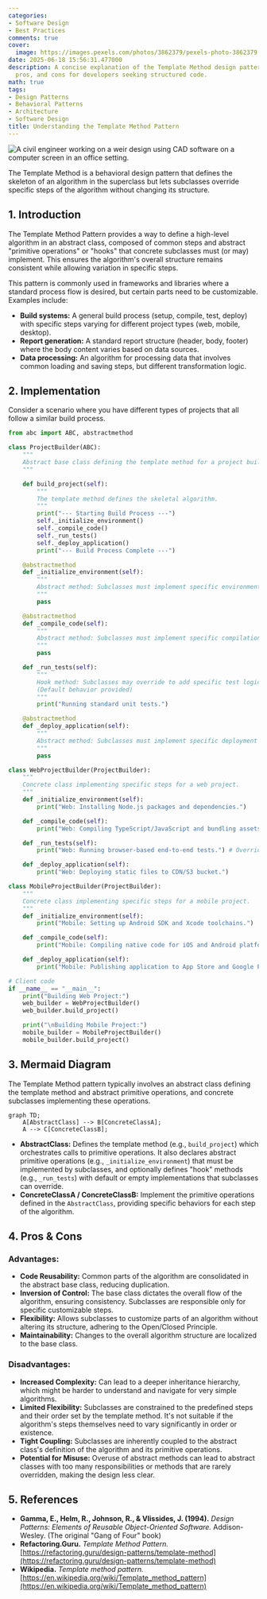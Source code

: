```yaml
---
categories:
- Software Design
- Best Practices
comments: true
cover:
  image: https://images.pexels.com/photos/3862379/pexels-photo-3862379.jpeg?auto=compress&cs=tinysrgb&h=650&w=940
date: 2025-06-18 15:56:31.477000
description: A concise explanation of the Template Method design pattern, its implementation,
  pros, and cons for developers seeking structured code.
math: true
tags:
- Design Patterns
- Behavioral Patterns
- Architecture
- Software Design
title: Understanding the Template Method Pattern
---
```


![A civil engineer working on a weir design using CAD software on a computer screen in an office setting.](https://images.pexels.com/photos/3862379/pexels-photo-3862379.jpeg?auto=compress&cs=tinysrgb&h=650&w=940 "A civil engineer working on a weir design using CAD software on a computer screen in an office setting.")


The Template Method is a behavioral design pattern that defines the skeleton of an algorithm in the superclass but lets subclasses override specific steps of the algorithm without changing its structure.

## 1. Introduction

The Template Method Pattern provides a way to define a high-level algorithm in an abstract class, composed of common steps and abstract "primitive operations" or "hooks" that concrete subclasses must (or may) implement. This ensures the algorithm's overall structure remains consistent while allowing variation in specific steps.

This pattern is commonly used in frameworks and libraries where a standard process flow is desired, but certain parts need to be customizable. Examples include:
*   **Build systems:** A general build process (setup, compile, test, deploy) with specific steps varying for different project types (web, mobile, desktop).
*   **Report generation:** A standard report structure (header, body, footer) where the body content varies based on data sources.
*   **Data processing:** An algorithm for processing data that involves common loading and saving steps, but different transformation logic.

## 2. Implementation

Consider a scenario where you have different types of projects that all follow a similar build process.

```python
from abc import ABC, abstractmethod

class ProjectBuilder(ABC):
    """
    Abstract base class defining the template method for a project build process.
    """

    def build_project(self):
        """
        The template method defines the skeletal algorithm.
        """
        print("--- Starting Build Process ---")
        self._initialize_environment()
        self._compile_code()
        self._run_tests()
        self._deploy_application()
        print("--- Build Process Complete ---")

    @abstractmethod
    def _initialize_environment(self):
        """
        Abstract method: Subclasses must implement specific environment setup.
        """
        pass

    @abstractmethod
    def _compile_code(self):
        """
        Abstract method: Subclasses must implement specific compilation logic.
        """
        pass

    def _run_tests(self):
        """
        Hook method: Subclasses may override to add specific test logic.
        (Default behavior provided)
        """
        print("Running standard unit tests.")

    @abstractmethod
    def _deploy_application(self):
        """
        Abstract method: Subclasses must implement specific deployment logic.
        """
        pass

class WebProjectBuilder(ProjectBuilder):
    """
    Concrete class implementing specific steps for a web project.
    """
    def _initialize_environment(self):
        print("Web: Installing Node.js packages and dependencies.")

    def _compile_code(self):
        print("Web: Compiling TypeScript/JavaScript and bundling assets.")

    def _run_tests(self):
        print("Web: Running browser-based end-to-end tests.") # Overrides hook

    def _deploy_application(self):
        print("Web: Deploying static files to CDN/S3 bucket.")

class MobileProjectBuilder(ProjectBuilder):
    """
    Concrete class implementing specific steps for a mobile project.
    """
    def _initialize_environment(self):
        print("Mobile: Setting up Android SDK and Xcode toolchains.")

    def _compile_code(self):
        print("Mobile: Compiling native code for iOS and Android platforms.")

    def _deploy_application(self):
        print("Mobile: Publishing application to App Store and Google Play.")

# Client code
if __name__ == "__main__":
    print("Building Web Project:")
    web_builder = WebProjectBuilder()
    web_builder.build_project()

    print("\nBuilding Mobile Project:")
    mobile_builder = MobileProjectBuilder()
    mobile_builder.build_project()
```

## 3. Mermaid Diagram

The Template Method pattern typically involves an abstract class defining the template method and abstract primitive operations, and concrete subclasses implementing these operations.

```mermaid
graph TD;
    A[AbstractClass] --> B[ConcreteClassA];
    A --> C[ConcreteClassB];
```

*   **AbstractClass:** Defines the template method (e.g., `build_project`) which orchestrates calls to primitive operations. It also declares abstract primitive operations (e.g., `_initialize_environment`) that must be implemented by subclasses, and optionally defines "hook" methods (e.g., `_run_tests`) with default or empty implementations that subclasses can override.
*   **ConcreteClassA / ConcreteClassB:** Implement the primitive operations defined in the `AbstractClass`, providing specific behaviors for each step of the algorithm.

## 4. Pros & Cons

### Advantages:
*   **Code Reusability:** Common parts of the algorithm are consolidated in the abstract base class, reducing duplication.
*   **Inversion of Control:** The base class dictates the overall flow of the algorithm, ensuring consistency. Subclasses are responsible only for specific customizable steps.
*   **Flexibility:** Allows subclasses to customize parts of an algorithm without altering its structure, adhering to the Open/Closed Principle.
*   **Maintainability:** Changes to the overall algorithm structure are localized to the base class.

### Disadvantages:
*   **Increased Complexity:** Can lead to a deeper inheritance hierarchy, which might be harder to understand and navigate for very simple algorithms.
*   **Limited Flexibility:** Subclasses are constrained to the predefined steps and their order set by the template method. It's not suitable if the algorithm's steps themselves need to vary significantly in order or existence.
*   **Tight Coupling:** Subclasses are inherently coupled to the abstract class's definition of the algorithm and its primitive operations.
*   **Potential for Misuse:** Overuse of abstract methods can lead to abstract classes with too many responsibilities or methods that are rarely overridden, making the design less clear.

## 5. References

*   **Gamma, E., Helm, R., Johnson, R., & Vlissides, J. (1994).** *Design Patterns: Elements of Reusable Object-Oriented Software.* Addison-Wesley. (The original "Gang of Four" book)
*   **Refactoring.Guru.** *Template Method Pattern.* [https://refactoring.guru/design-patterns/template-method](https://refactoring.guru/design-patterns/template-method)
*   **Wikipedia.** *Template method pattern.* [https://en.wikipedia.org/wiki/Template_method_pattern](https://en.wikipedia.org/wiki/Template_method_pattern)